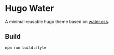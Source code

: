 # Hugo Water

A minimal reusable hugo theme based on [water.css](https://watercss.netlify.com/).

## Build

`npm run build:style`
